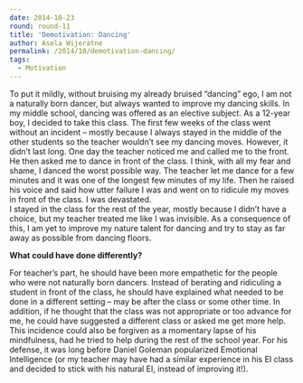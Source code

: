 ```yaml
---
date: 2014-10-23
round: round-11
title: 'Demotivation: Dancing'
author: Asela Wijeratne
permalink: /2014/10/demotivation-dancing/
tags:
  - Motivation
---
```

To put it mildly, without bruising my already bruised “dancing” ego, I am not a naturally born dancer, but always wanted to improve my dancing skills. In my middle school, dancing was offered as an elective subject. As a 12-year boy, I decided to take this class. The first few weeks of the class went without an incident &#8211; mostly because I always stayed in the middle of the other students so the teacher wouldn’t see my dancing moves. However, it didn’t last long. One day the teacher noticed me and called me to the front. He then asked me to dance in front of the class. I think, with all my fear and shame, I danced the worst possible way. The teacher let me dance for a few minutes and it was one of the longest few minutes of my life. Then he raised his voice and said how utter failure I was and went on to ridicule my moves in front of the class. I was devastated.  
I stayed in the class for the rest of the year, mostly because I didn’t have a choice, but my teacher treated me like I was invisible. As a consequence of this, I am yet to improve my nature talent for dancing and try to stay as far away as possible from dancing floors.

**What could have done differently?**

For teacher’s part, he should have been more empathetic for the people who were not naturally born dancers. Instead of berating and ridiculing a student in front of the class, he should have explained what needed to be done in a different setting – may be after the class or some other time. In addition, if he thought that the class was not appropriate or too advance for me, he could have suggested a different class or asked me get more help. This incidence could also be forgiven as a momentary lapse of his mindfulness, had he tried to help during the rest of the school year. For his defense, it was long before Daniel Goleman popularized Emotional Intelligence (or my teacher may have had a similar experience in his EI class and decided to stick with his natural EI, instead of improving it!).

